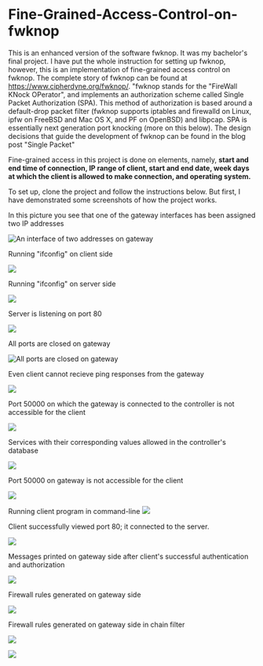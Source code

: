 # Fine-Grained-Access-Control-on-fwknop
This is an enhanced version of the software fwknop. It was my bachelor's final project. I have put the whole instruction for setting up fwknop, however, this is an implementation of fine-grained access control on fwknop. 
The complete story of fwknop can be found at https://www.cipherdyne.org/fwknop/. 
"fwknop stands for the "FireWall KNock OPerator", and implements an authorization scheme called Single Packet Authorization (SPA). This method of authorization is based around a default-drop packet filter (fwknop supports iptables and firewalld on Linux, ipfw on FreeBSD and Mac OS X, and PF on OpenBSD) and libpcap. SPA is essentially next generation port knocking (more on this below). The design decisions that guide the development of fwknop can be found in the blog post "Single Packet"

Fine-grained access in this project is done on elements, namely, **start and end time of connection, IP range of client, start and end date, week days at which the client is allowed to make connection, and operating system.**

To set up, clone the project and follow the instructions below. But first, I have demonstrated some screenshots of how the project works. 

In this picture you see that one of the gateway interfaces has been assigned two IP addresses

![An interface of two addresses on gateway](https://github.com/pyDeb/Fine-Grained-Access-Control-on-fwknop/blob/master/screenshots/1.png)


Running "ifconfig" on client side

![](https://github.com/pyDeb/Fine-Grained-Access-Control-on-fwknop/blob/master/screenshots/2.png)


Running "ifconfig" on server side

![](https://github.com/pyDeb/Fine-Grained-Access-Control-on-fwknop/blob/master/screenshots/3.png)


Server is listening on port 80

![](https://github.com/pyDeb/Fine-Grained-Access-Control-on-fwknop/blob/master/screenshots/4.png)

All ports are closed on gateway

![All ports are closed on gateway](https://github.com/pyDeb/Fine-Grained-Access-Control-on-fwknop/blob/master/screenshots/5.png)

Even client cannot recieve ping responses from the gateway

![](https://github.com/pyDeb/Fine-Grained-Access-Control-on-fwknop/blob/master/screenshots/6.png)


Port 50000 on which the gateway is connected to the controller is not accessible for the client

![](https://github.com/pyDeb/Fine-Grained-Access-Control-on-fwknop/blob/master/screenshots/7.png)


Services with their corresponding values allowed in the controller's database

![](https://github.com/pyDeb/Fine-Grained-Access-Control-on-fwknop/blob/master/screenshots/8.png)


Port 50000 on gateway is not accessible for the client

![](https://github.com/pyDeb/Fine-Grained-Access-Control-on-fwknop/blob/master/screenshots/9.png)


Running client program in command-line
![](https://github.com/pyDeb/Fine-Grained-Access-Control-on-fwknop/blob/master/screenshots/10.png)


Client successfully viewed port 80; it connected to the server.

![](https://github.com/pyDeb/Fine-Grained-Access-Control-on-fwknop/blob/master/screenshots/11.png)


Messages printed on gateway side after client's successful authentication and authorization

![](https://github.com/pyDeb/Fine-Grained-Access-Control-on-fwknop/blob/master/screenshots/12.png)


Firewall rules generated on gateway side

![](https://github.com/pyDeb/Fine-Grained-Access-Control-on-fwknop/blob/master/screenshots/13.png)

Firewall rules generated on gateway side in chain filter

![](https://github.com/pyDeb/Fine-Grained-Access-Control-on-fwknop/blob/master/screenshots/14.png)


![](https://github.com/pyDeb/Fine-Grained-Access-Control-on-fwknop/blob/master/screenshots/15.png)
